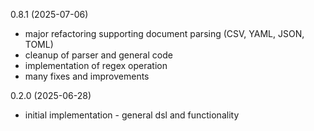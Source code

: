 0.8.1 (2025-07-06)

* major refactoring supporting document parsing (CSV, YAML, JSON, TOML)
* cleanup of parser and general code
* implementation of regex operation
* many fixes and improvements

0.2.0 (2025-06-28)

* initial implementation - general dsl and functionality